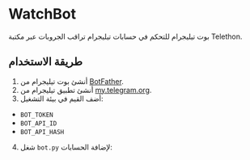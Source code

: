 # WatchBot

بوت تيليجرام للتحكم في حسابات تيليجرام تراقب الجروبات عبر مكتبة Telethon.

## طريقة الاستخدام

1. أنشئ بوت تيليجرام من [BotFather](https://t.me/BotFather).
2. أنشئ تطبيق تيليجرام من [my.telegram.org](https://my.telegram.org).
3. أضف القيم في بيئة التشغيل:

- `BOT_TOKEN`
- `BOT_API_ID`
- `BOT_API_HASH`

4. شغل `bot.py` لإضافة الحسابات:

